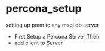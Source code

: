 # percona_setup
setting up pmm to any msql db server
- First Setup a Percona Server 
Then
- add client to Server
